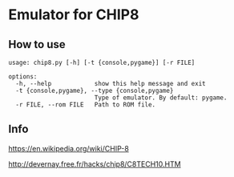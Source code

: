 # Emulator for CHIP8

## How to use

```
usage: chip8.py [-h] [-t {console,pygame}] [-r FILE]

options:
  -h, --help            show this help message and exit
  -t {console,pygame}, --type {console,pygame}
                        Type of emulator. By default: pygame.
  -r FILE, --rom FILE   Path to ROM file.
```

## Info

https://en.wikipedia.org/wiki/CHIP-8

http://devernay.free.fr/hacks/chip8/C8TECH10.HTM
